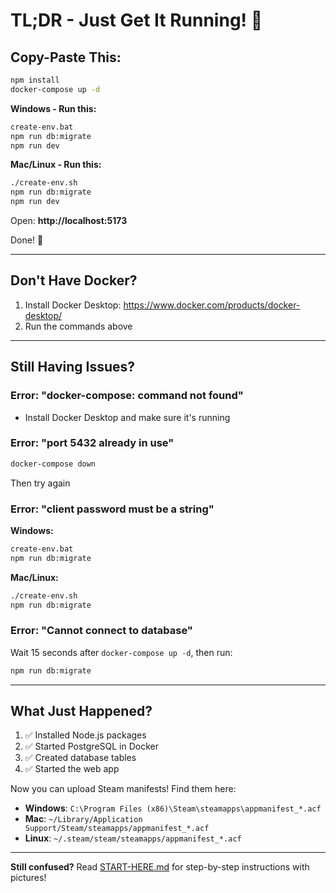# TL;DR - Just Get It Running! 🚀

## Copy-Paste This:

```bash
npm install
docker-compose up -d
```

**Windows - Run this:**
```bash
create-env.bat
npm run db:migrate
npm run dev
```

**Mac/Linux - Run this:**
```bash
./create-env.sh
npm run db:migrate
npm run dev
```

Open: **http://localhost:5173**

Done! 🎉

---

## Don't Have Docker?

1. Install Docker Desktop: https://www.docker.com/products/docker-desktop/
2. Run the commands above

---

## Still Having Issues?

### Error: "docker-compose: command not found"
- Install Docker Desktop and make sure it's running

### Error: "port 5432 already in use"
```bash
docker-compose down
```
Then try again

### Error: "client password must be a string"
**Windows:**
```bash
create-env.bat
npm run db:migrate
```

**Mac/Linux:**
```bash
./create-env.sh
npm run db:migrate
```

### Error: "Cannot connect to database"
Wait 15 seconds after `docker-compose up -d`, then run:
```bash
npm run db:migrate
```

---

## What Just Happened?

1. ✅ Installed Node.js packages
2. ✅ Started PostgreSQL in Docker
3. ✅ Created database tables
4. ✅ Started the web app

Now you can upload Steam manifests! Find them here:
- **Windows**: `C:\Program Files (x86)\Steam\steamapps\appmanifest_*.acf`
- **Mac**: `~/Library/Application Support/Steam/steamapps/appmanifest_*.acf`
- **Linux**: `~/.steam/steam/steamapps/appmanifest_*.acf`

---

**Still confused?** Read [START-HERE.md](START-HERE.md) for step-by-step instructions with pictures!
